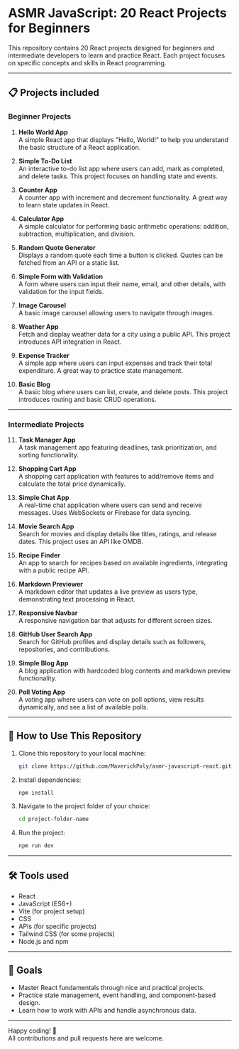# ASMR JavaScript: 20 React Projects for Beginners

This repository contains 20 React projects designed for beginners and intermediate developers to learn and practice React. Each project focuses on specific concepts and skills in React programming.

---

## 📋 Projects included

### Beginner Projects
1. **Hello World App**  
   A simple React app that displays "Hello, World!" to help you understand the basic structure of a React application.

2. **Simple To-Do List**  
   An interactive to-do list app where users can add, mark as completed, and delete tasks. This project focuses on handling state and events.

3. **Counter App**  
   A counter app with increment and decrement functionality. A great way to learn state updates in React.

4. **Calculator App**  
   A simple calculator for performing basic arithmetic operations: addition, subtraction, multiplication, and division.

5. **Random Quote Generator**  
   Displays a random quote each time a button is clicked. Quotes can be fetched from an API or a static list.

6. **Simple Form with Validation**  
   A form where users can input their name, email, and other details, with validation for the input fields.

7. **Image Carousel**  
   A basic image carousel allowing users to navigate through images.

8. **Weather App**  
   Fetch and display weather data for a city using a public API. This project introduces API integration in React.

9. **Expense Tracker**  
   A simple app where users can input expenses and track their total expenditure. A great way to practice state management.

10. **Basic Blog**  
    A basic blog where users can list, create, and delete posts. This project introduces routing and basic CRUD operations.

---

### Intermediate Projects
11. **Task Manager App**  
    A task management app featuring deadlines, task prioritization, and sorting functionality.

12. **Shopping Cart App**  
    A shopping cart application with features to add/remove items and calculate the total price dynamically.

13. **Simple Chat App**  
    A real-time chat application where users can send and receive messages. Uses WebSockets or Firebase for data syncing.

14. **Movie Search App**  
    Search for movies and display details like titles, ratings, and release dates. This project uses an API like OMDB.

15. **Recipe Finder**  
    An app to search for recipes based on available ingredients, integrating with a public recipe API.

16. **Markdown Previewer**  
    A markdown editor that updates a live preview as users type, demonstrating text processing in React.

17. **Responsive Navbar**  
    A responsive navigation bar that adjusts for different screen sizes.

18. **GitHub User Search App**  
    Search for GitHub profiles and display details such as followers, repositories, and contributions.

19. **Simple Blog App**  
    A blog application with hardcoded blog contents and markdown preview functionality.

20. **Poll Voting App**  
    A voting app where users can vote on poll options, view results dynamically, and see a list of available polls.

---

## 🚀 How to Use This Repository

1. Clone this repository to your local machine:  
   ```bash
   git clone https://github.com/MaverickPoly/asmr-javascript-react.git
   ```
2. Install dependencies:
   ```bash
   npm install
   ```
3. Navigate to the project folder of your choice:
   ```bash
   cd project-folder-name
   ```
4. Run the project:
   ```bash
   npm run dev
   ```

---

## 🛠 Tools used
- React
- JavaScript (ES6+)
- Vite (for project setup)
- CSS
- APIs (for specific projects)
- Tailwind CSS (for some projects)
- Node.js and npm

---

## 🎯 Goals
- Master React fundamentals through nice and practical projects.
- Practice state management, event handling, and component-based design.
- Learn how to work with APIs and handle asynchronous data.

---

Happy coding! 🎉  
All contributions and pull requests here are welcome.
